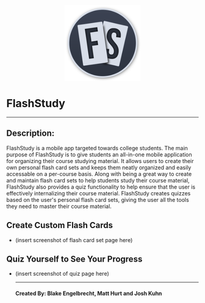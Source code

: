 <p align="center">
<img src="https://github.com/csc567-final-project/FlashStudy/blob/main/ad-files/FlashStudyLogoCircular.png" width="200"> 
  
# **FlashStudy**
</p>



___

## Description:
  FlashStudy is a mobile app targeted towards college students. The main purpose of FlashStudy is to give students an all-in-one mobile application for organizing their course studying material. It allows users to create their own personal flash card sets and keeps them neatly organized and easily accessable on a per-course basis. Along with being a great way to create and maintain flash card sets to help students study their course material, FlashStudy also provides a quiz functionality to help ensure that the user is effectively internalizing their course material. FlashStudy creates quizzes based on the user's personal flash card sets, giving the user all the tools they need to master their course material.
  
## Create Custom Flash Cards
- (insert screenshot of flash card set page here)

## Quiz Yourself to See Your Progress
- (insert screenshot of quiz page here)


  
  ___
  
  #### Created By: Blake Engelbrecht, Matt Hurt and Josh Kuhn
